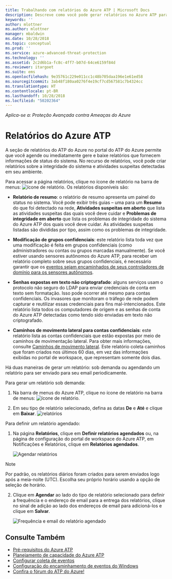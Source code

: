 ```yaml
---
title: Trabalhando com relatórios do Azure ATP | Microsoft Docs
description: Descreve como você pode gerar relatórios no Azure ATP para monitorar sua rede.
keywords: ''
author: mlottner
ms.author: mlottner
manager: mbaldwin
ms.date: 10/28/2018
ms.topic: conceptual
ms.prod: ''
ms.service: azure-advanced-threat-protection
ms.technology: ''
ms.assetid: 2c2d6b1a-fc8c-4ff7-b07d-64ce6159f84d
ms.reviewer: itargoet
ms.suite: ems
ms.openlocfilehash: 9e35761c229e011cc1c48b705daa196e1e61ed58
ms.sourcegitcommit: 3ab48f180aa0276f4e19cf7cd567581c7b4324cc
ms.translationtype: HT
ms.contentlocale: pt-BR
ms.lasthandoff: 10/28/2018
ms.locfileid: "50202364"
---
```

*Aplica-se a: Proteção Avançada contra Ameaças do Azure*


# <a name="azure-atp-reports"></a>Relatórios do Azure ATP

A seção de relatórios do ATP do Azure no portal do ATP do Azure permite que você agende ou imediatamente gere e baixe relatórios que fornecem informações de status do sistema. No recurso de relatórios, você pode criar relatórios sobre a integridade do sistema e atividades suspeitas detectadas em seu ambiente.


Para acessar a página relatórios, clique no ícone de relatório na barra de menus: ![ícone de relatório](./media/atp-report-icon.png).
Os relatórios disponíveis são: 

- **Relatório de resumo**: o relatório de resumo apresenta um painel do status no sistema. Você pode exibir três guias – uma para um **Resumo** do que foi detectado na rede, **Atividades suspeitas em aberto** que lista as atividades suspeitas das quais você deve cuidar e **Problemas de integridade em aberto** que lista os problemas de integridade do sistema do Azure ATP dos quais você deve cuidar. As atividades suspeitas listadas são divididas por tipo, assim como os problemas de integridade. 

- **Modificação de grupos confidenciais**: este relatório lista toda vez que uma modificação é feita em grupos confidenciais (como administradores ou contas ou grupos marcadas manualmente). Se você estiver usando sensores autônomos do Azure ATP, para receber um relatório completo sobre seus grupos confidenciais, é necessário garantir que os [eventos sejam encaminhados de seus controladores de domínio para os sensores autônomos](configure-event-forwarding.md). 

- **Senhas expostas em texto não criptografado**: alguns serviços usam o protocolo não seguro do LDAP para enviar credenciais de conta em texto sem formatação. Isso pode ocorrer até mesmo para contas confidenciais. Os invasores que monitoram o tráfego de rede podem capturar e reutilizar essas credenciais para fins mal-intencionados. Este relatório lista todos os computadores de origem e as senhas de conta do Azure ATP detectadas como tendo sido enviadas em texto não criptografado. 

- **Caminhos de movimento lateral para contas confidenciais**: este relatório lista as contas confidenciais que estão expostas por meio de caminhos de movimentação lateral. Para obter mais informações, consulte [Caminhos de movimento lateral](use-case-lateral-movement-path.md). Este relatório coleta caminhos que foram criados nos últimos 60 dias, em vez das informações exibidas no portal de workspace, que representam somente dois dias.

Há duas maneiras de gerar um relatório: sob demanda ou agendando um relatório para ser enviado para seu email periodicamente.

Para gerar um relatório sob demanda:

1. Na barra de menus do Azure ATP, clique no ícone de relatório na barra de menus: ![ícone de relatório](./media/atp-report-icon.png).

2. Em seu tipo de relatório selecionado, defina as datas **De** e **Até** e clique em **Baixar**. 
 ![relatórios](./media/reports.png)

Para definir um relatório agendado:
 
1. Na página **Relatórios**, clique em **Definir relatórios agendados** ou, na página de configuração do portal de workspace do Azure ATP, em Notificações e Relatórios, clique em **Relatórios agendados**.

   ![Agendar relatórios](./media/atp-sched-reports.png)
 
 > [!NOTE]
 > Por padrão, os relatórios diários foram criados para serem enviados logo após a meia-noite (UTC). Escolha seu próprio horário usando a opção de seleção de horário. 

2. Clique em **Agendar** ao lado do tipo de relatório selecionado para definir a frequência e o endereço de email para a entrega dos relatórios, clique no sinal de adição ao lado dos endereços de email para adicioná-los e clique em **Salvar**.

   ![Frequência e email do relatório agendado](./media/sched-report1.png)


## <a name="see-also"></a>Consulte Também
- [Pré-requisitos do Azure ATP](atp-prerequisites.md)
- [Planejamento de capacidade do Azure ATP](atp-capacity-planning.md)
- [Configurar coleta de eventos](configure-event-collection.md)
- [Configuração do encaminhamento de eventos do Windows](configure-event-forwarding.md#configuring-windows-event-forwarding)
- [Confira o fórum do ATP do Azure!](https://aka.ms/azureatpcommunity)